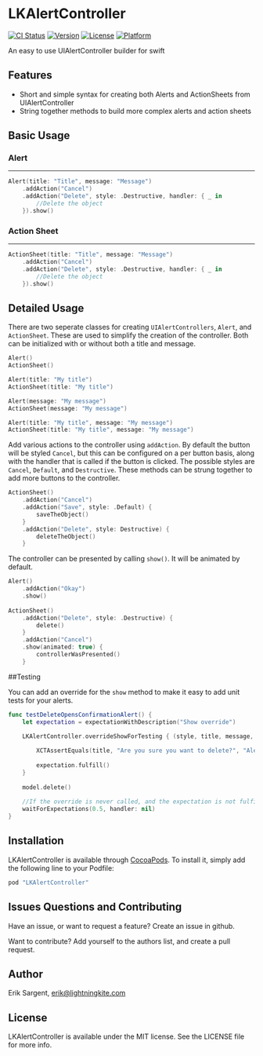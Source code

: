 # LKAlertController

[![CI Status](http://img.shields.io/travis/lightningkite/LKAlertController.svg?style=flat)](https://travis-ci.org/lightningkite/LKAlertController)
[![Version](https://img.shields.io/cocoapods/v/LKAlertController.svg?style=flat)](http://cocoapods.org/pods/LKAlertController)
[![License](https://img.shields.io/cocoapods/l/LKAlertController.svg?style=flat)](http://cocoapods.org/pods/LKAlertController)
[![Platform](https://img.shields.io/cocoapods/p/LKAlertController.svg?style=flat)](http://cocoapods.org/pods/LKAlertController)

An easy to use UIAlertController builder for swift

## Features
* Short and simple syntax for creating both Alerts and ActionSheets from UIAlertController
* String together methods to build more complex alerts and action sheets

## Basic Usage

### Alert
----
``` Swift
Alert(title: "Title", message: "Message")
	.addAction("Cancel")
	.addAction("Delete", style: .Destructive, handler: { _ in
		//Delete the object
	}).show()
```

### Action Sheet
----
``` Swift
ActionSheet(title: "Title", message: "Message")
	.addAction("Cancel")
	.addAction("Delete", style: .Destructive, handler: { _ in
		//Delete the object
	}).show()
```

## Detailed Usage

There are two seperate classes for creating `UIAlertControllers`, `Alert`, and `ActionSheet`. These are used to simplify the creation of the controller. Both can be initialized with or without both a title and message.

``` Swift
Alert()
ActionSheet()

Alert(title: "My title")
ActionSheet(title: "My title")

Alert(message: "My message")
ActionSheet(message: "My message")

Alert(title: "My title", message: "My message")
ActionSheet(title: "My title", message: "My message")
```

Add various actions to the controller using `addAction`. By default the button will be styled `Cancel`, but this can be configured on a per button basis, along with the handler that is called if the button is clicked. The possible styles are `Cancel`, `Default`, and `Destructive`. These methods can be strung together to add more buttons to the controller.

``` Swift
ActionSheet()
	.addAction("Cancel")
	.addAction("Save", style: .Default) {
		saveTheObject()
	}
	.addAction("Delete", style: Destructive) {
		deleteTheObject()
	}
```

The controller can be presented by calling `show()`. It will be animated by default.

``` Swift
Alert()
	.addAction("Okay")
	.show()
	
ActionSheet()
	.addAction("Delete", style: .Destructive) {
		delete()
	}
	.addAction("Cancel")
	.show(animated: true) {
		controllerWasPresented()
	}
```

##Testing

You can add an override for the `show` method to make it easy to add unit tests for your alerts.

``` Swift
func testDeleteOpensConfirmationAlert() {
	let expectation = expectationWithDescription("Show override")

	LKAlertController.overrideShowForTesting { (style, title, message, actions) -> Void in 
		
		XCTAssertEquals(title, "Are you sure you want to delete?", "Alert title was incorrect")
		
		expectation.fulfill()
	}
	
	model.delete()
	
	//If the override is never called, and the expectation is not fulfilled, the test will fail
	waitForExpectations(0.5, handler: nil)
}
```

## Installation

LKAlertController is available through [CocoaPods](http://cocoapods.org). To install
it, simply add the following line to your Podfile:

```ruby
pod "LKAlertController"
```

## Issues Questions and Contributing
Have an issue, or want to request a feature? Create an issue in github.

Want to contribute? Add yourself to the authors list, and create a pull request.

## Author

Erik Sargent, [erik@lightningkite.com](mailto:erik@lightningkite.com)

## License

LKAlertController is available under the MIT license. See the LICENSE file for more info.
